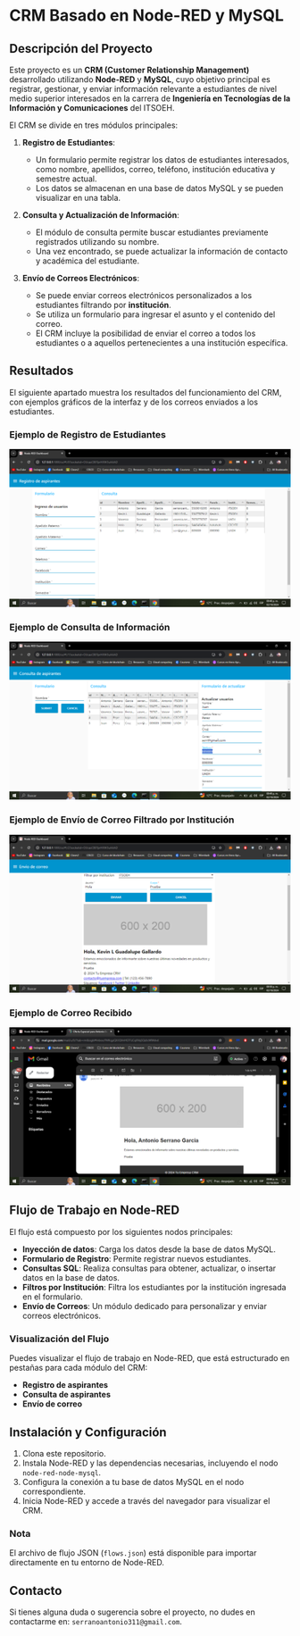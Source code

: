 # CRM Basado en Node-RED y MySQL

## Descripción del Proyecto

Este proyecto es un **CRM (Customer Relationship Management)** desarrollado utilizando **Node-RED** y **MySQL**, cuyo objetivo principal es registrar, gestionar, y enviar información relevante a estudiantes de nivel medio superior interesados en la carrera de **Ingeniería en Tecnologías de la Información y Comunicaciones** del ITSOEH.

El CRM se divide en tres módulos principales:

1. **Registro de Estudiantes**: 
   - Un formulario permite registrar los datos de estudiantes interesados, como nombre, apellidos, correo, teléfono, institución educativa y semestre actual.
   - Los datos se almacenan en una base de datos MySQL y se pueden visualizar en una tabla.

2. **Consulta y Actualización de Información**: 
   - El módulo de consulta permite buscar estudiantes previamente registrados utilizando su nombre.
   - Una vez encontrado, se puede actualizar la información de contacto y académica del estudiante.

3. **Envío de Correos Electrónicos**:
   - Se puede enviar correos electrónicos personalizados a los estudiantes filtrando por **institución**. 
   - Se utiliza un formulario para ingresar el asunto y el contenido del correo.
   - El CRM incluye la posibilidad de enviar el correo a todos los estudiantes o a aquellos pertenecientes a una institución específica.

## Resultados

El siguiente apartado muestra los resultados del funcionamiento del CRM, con ejemplos gráficos de la interfaz y de los correos enviados a los estudiantes.

### Ejemplo de Registro de Estudiantes
![Registro de Estudiantes](imgs/image1.png)

### Ejemplo de Consulta de Información
![Consulta de Información](imgs/image2.png)

### Ejemplo de Envío de Correo Filtrado por Institución
![Envío de Correo](imgs/image3.png)

### Ejemplo de Correo Recibido
![Correo Recibido](imgs/image4.png)

## Flujo de Trabajo en Node-RED

El flujo está compuesto por los siguientes nodos principales:

- **Inyección de datos**: Carga los datos desde la base de datos MySQL.
- **Formulario de Registro**: Permite registrar nuevos estudiantes.
- **Consultas SQL**: Realiza consultas para obtener, actualizar, o insertar datos en la base de datos.
- **Filtros por Institución**: Filtra los estudiantes por la institución ingresada en el formulario.
- **Envío de Correos**: Un módulo dedicado para personalizar y enviar correos electrónicos.

### Visualización del Flujo

Puedes visualizar el flujo de trabajo en Node-RED, que está estructurado en pestañas para cada módulo del CRM:
- **Registro de aspirantes**
- **Consulta de aspirantes**
- **Envío de correo**

## Instalación y Configuración

1. Clona este repositorio.
2. Instala Node-RED y las dependencias necesarias, incluyendo el nodo `node-red-node-mysql`.
3. Configura la conexión a tu base de datos MySQL en el nodo correspondiente.
4. Inicia Node-RED y accede a través del navegador para visualizar el CRM.

### Nota
El archivo de flujo JSON (`flows.json`) está disponible para importar directamente en tu entorno de Node-RED.

## Contacto

Si tienes alguna duda o sugerencia sobre el proyecto, no dudes en contactarme en: `serranoantonio311@gmail.com`.
